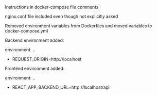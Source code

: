 Instructions in docker-compose file comments

nginx.conf file included even though not explicitly asked

Removed environment variables from Dockerfiles and moved variables to docker-compose.yml

Backend environment added:

environment:
    ..
  - REQUEST_ORIGIN=http://localhost

Frontend environment added:

environment:
    ..
  - REACT_APP_BACKEND_URL=http://localhost/api
